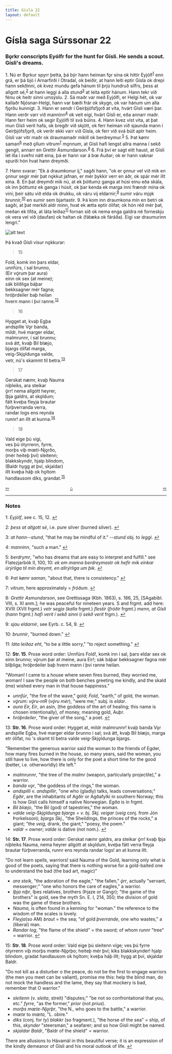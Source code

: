 ```yaml
---
title: Gísla 22
layout: default
---
```


# Gísla saga Súrssonar 22

### B&#x1EB;rkr conscripts Eyólfr for the hunt for Gísli. He sends a scout. Gísli's dreams.

1\. Nú er B&#x1EB;rkur spyrr þetta, þá býr hann heiman f&#x1EB;r sína ok hittir Eyjólf<sup id="a1">[1](#myfootnote1)</sup> enn grá, er þá bjó í Arnarfirði í Otradal, ok beiðir, at hann leiti eptir Gísla ok drepi hann sekðinni, ok kvez mundu gefa hánum til þrjú hundruð silfrs, þess at allgott sé,<sup id="a2">[2](#myfootnote2)</sup> at hann leggi á alla stund<sup id="a3">[3](#myfootnote3)</sup> at leita eptir hánum. Hann tekr við fénu ok heitr sinni umsýslu. 2. Sá maðr var með Eyjólfi, er Helgi hét, ok var kallaðr Njósnar-Helgi, hann var bæði frár ok skygn, ok var hánum um alla fj&#x1EB;rðu kunnigt. 3. Hann er sendr í Geirþjófsfj&#x1EB;rð at vita, hvárt Gísli væri þar. Hann verðr varr við manninn<sup id="a4">[4](#myfootnote4)</sup> ok veit eigi, hvárt Gísli er, eða annarr maðr. Hann ferr heim ok segir Eyjólfi til svá búins. 4. Hann kvez víst vita, at þat mun Gísli verit hafa, ok bregðr við skjótt, ok ferr heiman við sjaunda mann í Geirþjófsfj&#x1EB;rð, ok verðr ekki varr við Gísla, ok ferr við svá búit aptr heim. Gísli var vitr maðr ok draumamaðr mikill ok berdreymur.<sup id="a5">[5](#myfootnote5)</sup> 5. Þat k&oslash;mr saman<sup id="a6">[6](#myfootnote6)</sup> með &#x1EB;llum vitrum<sup id="a7">[7](#myfootnote7)</sup> m&#x1EB;nnum, at Gísli hafi lengst allra manna í sekð gengit, annarr en Grettir Ásmundarson.<sup id="a8">[8](#myfootnote8)</sup> 6. Frá því er sagt eitt haust, at Gísli lét illa í svefni nátt eina, þá er hann var á b&oelig; Auðar; ok er hann vaknar spurði hón hvat hann dreymði.

7\. Hann svarar: "Ek á draumkonur ij," sagði hann, "ok er &#x1EB;nnur vel við mik en &#x1EB;nnur segir mér þat n&#x1EB;kkut jafnan, er mér þykkir verr en áðr, ok spár mér illt eina. 8. En þat dreymði mik nú, at ek þóttumz ganga at húsi einu eða skála, ok inn þóttumz ek ganga í húsit, ok þar kenda ek marga inni frændr mína ok vini; þeir sátu við elda ok drukku, ok váru vij eldarnir;<sup id="a9">[9](#myfootnote9)</sup> sumir váru mj&#x1EB;k brunnir,<sup id="a10">[10](#myfootnote10)</sup> en sumir sem bjartastir. 9. Þá kom inn draumkona mín en betri ok sagði, at þat merkði aldr minn, hvat ek ætta eptir ólifat; ok hón réð mér þat, meðan ek lifða, at láta leiðaz<sup id="a11">[11](#myfootnote11)</sup> fornan sið ok nema enga galdra né forneskju ok vera vel við (daufan) ok haltan ok (fátæka ok fáráða). Eigi var draumurinn lengri."

![alt text](https://upload.wikimedia.org/wikipedia/commons/b/b6/G%C3%ADsla_saga_Illustration_4_-_The_Dream_Wife.jpg "The Dream Wife")

Þá kvað Gísli vísur n&#x1EB;kkurar:

   >15   
   >    
   Fold, komk inn þars eldar,   
   unnfúrs, í sal brunno,   
   (Eir vǫ́rum þar aura)   
   einn ok sex (at meine);   
   sák blíðliga báþar   
   bekksagner mér fagna;   
   hróþrdeiler baþ heilan   
   hvern mann í því ranne.<sup id="a12">[12](#myfootnote12)</sup>   

   >16   
   >    
   Hygget at, kvaþ Egþa   
   andspille V&#x1EB;r banda,   
   mildr, hvé marger eldar,   
   malmrunnr, í sal brunnu;   
   svá átt, kvaþ Bil blæjo,   
   bjargs ólifat marga,   
   veig-Skj&#x1EB;ldunga valde,   
   vetr, nú's skammt til betra.<sup id="a13">[13](#myfootnote13)</sup>   

   >17   
   >    
   Gerskat næmr, kvaþ Nauma   
   niþleiks, ara steikar   
   ǫ́rr! nema allgótt heyrer,   
   Iþja galdrs, at sk&#x1EB;ldum;   
   fátt kveþa fleyja brautar   
   fúrþverranda verra,   
   randar logs ens reynda   
   runnr! an illt at kunna.<sup id="a14">[14](#myfootnote14)</sup>   

   >18   
   >    
   Vald eige þú vígi,   
   ves þú ótyrrenn, fyrre,   
   morþs viþ m&oelig;ti-Nj&#x1EB;rðo,   
   (mér heiteþ því) sleitenn;   
   blakkskyndir, hjalp blindom,   
   (Baldr hygg at því, skjaldar)   
   illt kveþa háþ ok h&#x1EB;ltom   
   handlausom díks, grandat.<sup id="a15">[15](#myfootnote15)</sup>   


<div style="float: left"><a href="http://rcblack.net/Gisla_saga/Gisla_21">⇦</a></div>
<div style="float: right"><a href="http://rcblack.net/Gisla_saga/Gisla_23">⇨</a></div>
<div style="margin: 0 auto; width: 100px;"><a href="http://rcblack.net/Gisla_saga/Gisla_home">&#8962;</a></div>

---

### Notes

<a name="myfootnote1" id="f1">1</a>:
 _Eyjólf_, see c. 15, 12.
[↩](#a1)

<a name="myfootnote2" id="f2">2</a>:
 _þess at allgott sé_, i.e. pure silver (burned silver).
[↩](#a2)

<a name="myfootnote3" id="f3">3</a>:
 _at hann--stund_, "that he may be mindful of it." --_stund_ obj. to _leggi_.
[↩](#a3)

<a name="myfootnote4" id="f4">4</a>:
 _manninn_, "such a man."
[↩](#a4)

<a name="myfootnote5" id="f5">5</a>:
 _berdrymr_, "who has dreams that are easy to interpret and fulfill." see Flatezjarbók II, 100, 10: _ek em manna berdreymastr ok hefir mik einkar úrýrliga til mín dreymt, en allrýrliga um þik_.
[↩](#a5)

<a name="myfootnote6" id="f6">6</a>:
 _Þat k&oslash;mr saman_, "about that, there is consistency."
[↩](#a6)

<a name="myfootnote7" id="f7">7</a>:
 _vitrum_, here approximately = _fróðum_.
[↩](#a7)

<a name="myfootnote8" id="f8">8</a>:
 _Grettir Asmundarson_, see Grettissaga (Kbh. 1863), s. 186, 25, [SAgabibl. VIII, s. XI anm.]; he was peaceful for nineteen years. S and frgmt. add here: XVIII (XVII frgmt.) _vetr segja_ (_kalla_ frgmt.) _flestir_ (_fróðir_ frgmt.) _menn, at Gísli_ (_hann_ frgmt.) _hafi verit í sekð sinni_ (_í sekð verit_ frgm.).
[↩](#a8)

<a name="myfootnote9" id="f9">9</a>:
 _sjau eldarnir_, see Eyrb. c. 54, 9.
[↩](#a9)

<a name="myfootnote10" id="f10">10</a>:
 _brunnir_, "burned down."
[↩](#a10)

<a name="myfootnote11" id="f11">11</a>:
 _láta leiðaz eht_, "to be a little sorry," "to reject something."
[↩](#a11)

<a name="myfootnote12" id="f12">12</a>:
 __Str. 15__. Prose word order: Unnfúrs Fold!, komk inn í sal, þars eldar sex ok einn brunno; vǫ́rum þar at meine, aura Eir!; sák báþar bekksagner fagna mér blíþliga; hróþrdeiler baþ hvern mann í því ranne heilan.

"Woman! I came to a house where seven fires burned, they worried me, woman! I saw the people on both benches greeting me kindly, and the skald (me) wished every man in that house happiness."

* _unnfúr_, "the fire of the wave," gold; _Fold_, "earth," of gold, the woman.
* _vǫ́rum_: _vǫ́ru-mR_ (_vǫ́ru mér_), "were me;" subj. is _eldar_.
* _aura Eir, Eir_, an asin, (the goddess of the art of healing; this name is chosen intentionally), of money, meaning gold, Auþr.
* _hróþrdeiler_, "the giver of the song," a poet.
[↩](#a12)

<a name="myfootnote13" id="f13">13</a>:
 __Str. 16__. Prose word order: Hygget at, mildr malmrunnr! kvaþ banda V&#x1EB;r andspille Egþa, hvé marger eldar brunno í sal; svá átt, kvaþ Bil blæjo, marga etr ólifat, nú 's skamt til betra valde veig-Skj&#x1EB;ldunga bjargs.

"Remember the generous warrior said the woman to the friends of Egder, how many fires burned in the house, so many years, said the woman, you still have to live, how there is only for the poet a short time for the good (better, i.e. otherworldly) life left."

* _malmrunnr_, "the tree of the _malmr_ (weapon, particularly projectile)," a warrior.
* _banda v&#x1EB;r_, "the goddess of the rings," the woman.
* _andspilli_ v. _andspillir_, "one who (gladly) talks, leads conversations;" _Egðir_, are the inhabitants of Agðir or Agðafylki in southern Norway; this is how Gísli calls himself a native Norwegian. _Egða_ is in frgmt.
* _Bil bl&oelig;jo_, "the Bil (god) of tapestries," the woman.
* _valde veig-Skj&#x1EB;ldunga bjargs_ = _v. bj. Skj. veigar_ (_veig_ conj. from Jón Þorkelsson); _bjargs Skj._, "the Sheildings, the princes of the rocks," a giant; "the _veig_, drank, the giant," "poesy, the poem."
* _valdr_ = owner; _valde_ is dative (not nom.).
[↩](#a13)

<a name="myfootnote14" id="f14">14</a>:
 __Str. 17__. Prose word order: Gerskat næmr galdrs, ara steikar ǫ́rr! kvaþ Iþja niþleiks Nauma, nema heyrer allgótt at sk&#x1EB;ldum, kveþa fátt verra fleyja brautar fúrþverranda, runnr ens reynda randar logs! an at kunna illt.

"Do not learn spells, warriors! said Nauma of the Gold, learning only what is good of the poets, saying that there is nothing worse for a gold-baited one to understand the bad (the bad art, magic)"

* _ara steik_, "the adoration of the eagle," "the fallen," _ǫ́rr_, actually "servant, messenger;" "one who honors the care of eagles," a warrior.
* _Iþja niþr_, Iþes relatives, brothers (Þjaze or Gangr); "the game of the brothers" is gold, see the myth Sn. E. I, 214, 350; the division of gold was the game of these brothers.
* _Nauma_, is often found in a kenning for "woman." the reference to the wisdom of the scales is lovely.
* _Fleyja_(so AM) _braut_ = the sea; "of gold _þverrande_, one who wastes," a (liberal) man.
* _Randar log_, "the flame of the shield" = the sword; of whom _runnr_ "tree" = warrior.
[↩](#a14)

<a name="myfootnote15" id="f15">15</a>:
 __Str. 18__. Prose word order: Vald eige þú sleitenn víge; ves þú fyrre ótyrrenn viþ morþs m&oelig;te-Nj&#x1EB;rþo; heiteþ mér því; kíks blakkskynder! hjalp blindom, gradat handlausom ok h&#x1EB;ltom; kveþa háþ illt; hygg at því, skjaldar Baldr.

"Do not kill as a disturber o the peace, do not be the first to engage warriors (the men you meet can be valiant), promise me this: help the blind man, do not mock the handless and the lame, they say that mockery is bad, remember that O warrior."

* _sleitenn_ (v. _sleita_, streit) "disputes;" "be not so confrontational that you, etc." _fyrre_, "as the former," _prior_ (not _prius_).
* _morþs m&oelig;te-Nj&#x1EB;rþr_, "the N., who goes to the battle," a warrior.
* _m&oelig;te_ to _m&oelig;ta_, "L. obire."
* _díks_ (conj. for _ty_) _blakkr_ (so fragment.), "the horse of the sea" = ship, of this, _skynder_ "steersman," a seafarer; and so how Gísli might be named.
* _skjaldar Baldr_, "Baldr of the shield" = warrior.

There are allusions to Hávamál in this beautiful verse; it is an expression of the kindly demeanor of Gísli and his moral outlook of life.
[↩](#a15)
